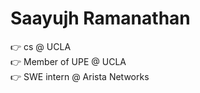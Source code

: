# Saayujh Ramanathan 
:point_right: cs @ UCLA\
:point_right: Member of UPE @ UCLA\
:point_right: SWE intern @ Arista Networks
